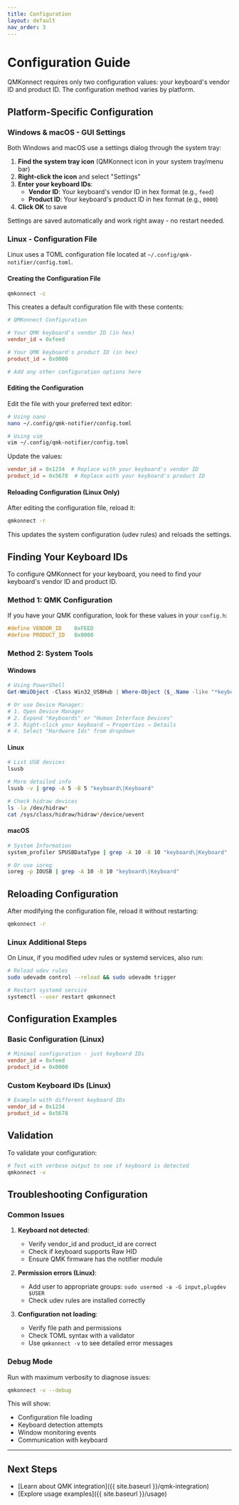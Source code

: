 ```yaml
---
title: Configuration
layout: default
nav_order: 3
---
```


# Configuration Guide

QMKonnect requires only two configuration values: your keyboard's vendor ID and product ID. The configuration method varies by platform.

## Platform-Specific Configuration

### Windows & macOS - GUI Settings

Both Windows and macOS use a settings dialog through the system tray:

1. **Find the system tray icon** (QMKonnect icon in your system tray/menu bar)
2. **Right-click the icon** and select "Settings"
3. **Enter your keyboard IDs**:
   - **Vendor ID**: Your keyboard's vendor ID in hex format (e.g., `feed`)
   - **Product ID**: Your keyboard's product ID in hex format (e.g., `0000`)
4. **Click OK** to save

Settings are saved automatically and work right away - no restart needed.

### Linux - Configuration File

Linux uses a TOML configuration file located at `~/.config/qmk-notifier/config.toml`.

#### Creating the Configuration File

```bash
qmkonnect -c
```

This creates a default configuration file with these contents:

```toml
# QMKonnect Configuration

# Your QMK keyboard's vendor ID (in hex)
vendor_id = 0xfeed

# Your QMK keyboard's product ID (in hex)
product_id = 0x0000

# Add any other configuration options here
```

#### Editing the Configuration

Edit the file with your preferred text editor:

```bash
# Using nano
nano ~/.config/qmk-notifier/config.toml

# Using vim
vim ~/.config/qmk-notifier/config.toml
```

Update the values:
```toml
vendor_id = 0x1234  # Replace with your keyboard's vendor ID
product_id = 0x5678  # Replace with your keyboard's product ID
```

#### Reloading Configuration (Linux Only)

After editing the configuration file, reload it:

```bash
qmkonnect -r
```

This updates the system configuration (udev rules) and reloads the settings.

## Finding Your Keyboard IDs

To configure QMKonnect for your keyboard, you need to find your keyboard's vendor ID and product ID.

### Method 1: QMK Configuration

If you have your QMK configuration, look for these values in your `config.h`:

```c
#define VENDOR_ID    0xFEED
#define PRODUCT_ID   0x0000
```

### Method 2: System Tools

#### Windows
```powershell
# Using PowerShell
Get-WmiObject -Class Win32_USBHub | Where-Object {$_.Name -like "*keyboard*"}

# Or use Device Manager:
# 1. Open Device Manager
# 2. Expand "Keyboards" or "Human Interface Devices"
# 3. Right-click your keyboard → Properties → Details
# 4. Select "Hardware Ids" from dropdown
```

#### Linux
```bash
# List USB devices
lsusb

# More detailed info
lsusb -v | grep -A 5 -B 5 "keyboard\|Keyboard"

# Check hidraw devices
ls -la /dev/hidraw*
cat /sys/class/hidraw/hidraw*/device/uevent
```

#### macOS
```bash
# System Information
system_profiler SPUSBDataType | grep -A 10 -B 10 "keyboard\|Keyboard"

# Or use ioreg
ioreg -p IOUSB | grep -A 10 -B 10 "keyboard\|Keyboard"
```

## Reloading Configuration

After modifying the configuration file, reload it without restarting:

```bash
qmkonnect -r
```

### Linux Additional Steps

On Linux, if you modified udev rules or systemd services, also run:

```bash
# Reload udev rules
sudo udevadm control --reload && sudo udevadm trigger

# Restart systemd service
systemctl --user restart qmkonnect
```

## Configuration Examples

### Basic Configuration (Linux)
```toml
# Minimal configuration - just keyboard IDs
vendor_id = 0xfeed
product_id = 0x0000
```

### Custom Keyboard IDs (Linux)
```toml
# Example with different keyboard IDs
vendor_id = 0x1234
product_id = 0x5678
```

## Validation

To validate your configuration:

```bash
# Test with verbose output to see if keyboard is detected
qmkonnect -v
```

## Troubleshooting Configuration

### Common Issues

1. **Keyboard not detected**:
   - Verify vendor_id and product_id are correct
   - Check if keyboard supports Raw HID
   - Ensure QMK firmware has the notifier module

2. **Permission errors (Linux)**:
   - Add user to appropriate groups: `sudo usermod -a -G input,plugdev $USER`
   - Check udev rules are installed correctly

3. **Configuration not loading**:
   - Verify file path and permissions
   - Check TOML syntax with a validator
   - Use `qmkonnect -v` to see detailed error messages

### Debug Mode

Run with maximum verbosity to diagnose issues:

```bash
qmkonnect -v --debug
```

This will show:
- Configuration file loading
- Keyboard detection attempts
- Window monitoring events
- Communication with keyboard

---

## Next Steps

- [Learn about QMK integration]({{ site.baseurl }}/qmk-integration)
- [Explore usage examples]({{ site.baseurl }}/usage)

